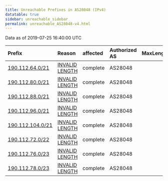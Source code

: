 ```yaml
---
title: Unreachable Prefixes in AS28048 (IPv4)
datatable: true
sidebar: unreachable_sidebar
permalink: unreachable_AS28048-v4.html
---
```


Data as of 2019-07-25 16:40:00 UTC


<div class="datatable-begin"></div>

| Prefix                                                     | Reason                                                                                                     | affected   | Authorized AS   |   MaxLength | Anchor                                         |   unreachable /24s |
|:-----------------------------------------------------------|:-----------------------------------------------------------------------------------------------------------|:-----------|:----------------|------------:|:-----------------------------------------------|-------------------:|
| [190.112.64.0/21](https://stat.ripe.net/190.112.64.0/21)   | [INVALID LENGTH](https://rpki-validator.ripe.net/announcement-preview?asn=AS28048&prefix=190.112.64.0/21)  | complete   | AS28048         |          20 | [LACNIC](unreachable_LACNIC_RPKI_Root-v4.html) |                  8 |
| [190.112.80.0/21](https://stat.ripe.net/190.112.80.0/21)   | [INVALID LENGTH](https://rpki-validator.ripe.net/announcement-preview?asn=AS28048&prefix=190.112.80.0/21)  | complete   | AS28048         |          20 | [LACNIC](unreachable_LACNIC_RPKI_Root-v4.html) |                  8 |
| [190.112.88.0/21](https://stat.ripe.net/190.112.88.0/21)   | [INVALID LENGTH](https://rpki-validator.ripe.net/announcement-preview?asn=AS28048&prefix=190.112.88.0/21)  | complete   | AS28048         |          20 | [LACNIC](unreachable_LACNIC_RPKI_Root-v4.html) |                  8 |
| [190.112.96.0/21](https://stat.ripe.net/190.112.96.0/21)   | [INVALID LENGTH](https://rpki-validator.ripe.net/announcement-preview?asn=AS28048&prefix=190.112.96.0/21)  | complete   | AS28048         |          20 | [LACNIC](unreachable_LACNIC_RPKI_Root-v4.html) |                  8 |
| [190.112.104.0/21](https://stat.ripe.net/190.112.104.0/21) | [INVALID LENGTH](https://rpki-validator.ripe.net/announcement-preview?asn=AS28048&prefix=190.112.104.0/21) | complete   | AS28048         |          20 | [LACNIC](unreachable_LACNIC_RPKI_Root-v4.html) |                  8 |
| [190.112.72.0/22](https://stat.ripe.net/190.112.72.0/22)   | [INVALID LENGTH](https://rpki-validator.ripe.net/announcement-preview?asn=AS28048&prefix=190.112.72.0/22)  | complete   | AS28048         |          20 | [LACNIC](unreachable_LACNIC_RPKI_Root-v4.html) |                  4 |
| [190.112.76.0/23](https://stat.ripe.net/190.112.76.0/23)   | [INVALID LENGTH](https://rpki-validator.ripe.net/announcement-preview?asn=AS28048&prefix=190.112.76.0/23)  | complete   | AS28048         |          20 | [LACNIC](unreachable_LACNIC_RPKI_Root-v4.html) |                  2 |
| [190.112.78.0/23](https://stat.ripe.net/190.112.78.0/23)   | [INVALID LENGTH](https://rpki-validator.ripe.net/announcement-preview?asn=AS28048&prefix=190.112.78.0/23)  | complete   | AS28048         |          20 | [LACNIC](unreachable_LACNIC_RPKI_Root-v4.html) |                  2 |

<div class="datatable-end"></div>